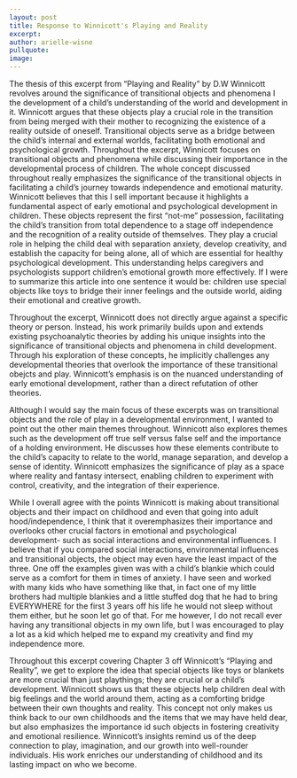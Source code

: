 ```yaml
---
layout: post
title: Response to Winnicott's Playing and Reality
excerpt: 
author: arielle-wisne
pullquote:
image:
---
```


The thesis of this excerpt from “Playing and Reality” by D.W Winnicott revolves around the significance of transitional objects and phenomena I the development of a child’s understanding of the world and development in it. Winnicott argues that these objects play a crucial role in the transition from being merged with their mother to recognizing the existence of a reality outside of oneself. Transitional objects serve as a bridge between the child’s internal and external worlds, facilitating both emotional and psychological growth. Throughout the excerpt, Winnicott focuses on transitional objects and phenomena while discussing their importance in the developmental process of children. The whole concept discussed throughout really emphasizes the significance of the transitional objects in facilitating a child’s journey towards independence and emotional maturity. Winnicott believes that this I sell important because it highlights a fundamental aspect of early emotional and psychological development in children. These objects represent the first “not-me” possession, facilitating the child’s transition from total dependence to a stage off independence and the recognition of a reality outside of themselves. They play a crucial role in helping the child deal with separation anxiety, develop creativity, and establish the capacity for being alone, all of which are essential for healthy psychological development. This understanding helps caregivers and psychologists support children’s emotional growth more effectively. If I were to summarize this article into one sentence it would be: children use special objects like toys to bridge their inner feelings and the outside world, aiding their emotional and creative growth.

Throughout the excerpt, Winnicott does not directly argue against a specific theory or person. Instead, his work primarily builds upon and extends existing psychoanalytic theories by adding his unique insights into the significance of transitional objects and phenomena in child development. Through his exploration of these concepts, he implicitly challenges any developmental theories that overlook the importance of these transitional obejcts and play. Winnicott’s emphasis is on the nuanced understanding of early emotional development, rather than a direct refutation of other theories. 

Although I would say the main focus of these excerpts was on transitional objects and the role of play in a developmental environment, I wanted to point out the other main themes throughout. Winnicott also explores themes such as the development off true self versus false self and the importance of a holding environment. He discusses how these elements contribute to the child’s capacity to relate to the world, manage separation, and develop a sense of identity. Winnicott emphasizes the significance of play as a space where reality and fantasy intersect, enabling children to experiment with control, creativity, and the integration of their experience.

While I overall agree with the points Winnicott is making about transitional objects and their impact on childhood and even that going into adult hood/independence, I think that it overemphasizes their importance and overlooks other crucial factors in emotional and psychological development- such as social interactions and environmental influences. I believe that if you compared social interactions, environmental influences and transitional objects, the object may even have the least impact of the three. One off the examples given was with a child’s blankie which could serve as a comfort for them in times of anxiety. I have seen and worked with many kids who have something like that, in fact one of my little brothers had multiple blankies and a little stuffed dog that he had to bring EVERYWHERE for the first 3 years off his life he would not sleep without them either, but he soon let go of that. For me however, I do not recall ever having any transitional objects in my own life, but I was encouraged to play a lot as a kid which helped me to expand my creativity and find my independence more. 

Throughout this excerpt covering Chapter 3 off Winnicott’s “Playing and Reality”, we get to explore the idea that special objects like toys or blankets are more crucial than just playthings; they are crucial or a child’s development. Winnicott shows us that these objects help children deal with big feelings and the world around them, acting as a comforting bridge between their own thoughts and reality. This concept not only makes us think back to our own childhoods and the items that we may have held dear, but also emphasizes the importance id such objects in fostering creativity and emotional resilience. Winnicott’s insights remind us of the deep connection to play, imagination, and our growth into well-rounder individuals. His work enriches our understanding of childhood and its lasting impact on who we become.
